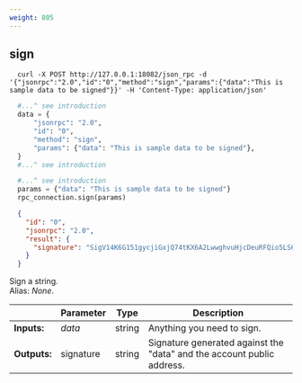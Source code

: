 ```yaml
---
weight: 805
---
```


## **sign**     

```shell
  curl -X POST http://127.0.0.1:18082/json_rpc -d '{"jsonrpc":"2.0","id":"0","method":"sign","params":{"data":"This is sample data to be signed"}}' -H 'Content-Type: application/json'
```
```python
  #...^ see introduction
  data = {
      "jsonrpc": "2.0",
      "id": "0",
      "method": "sign",
      "params": {"data": "This is sample data to be signed"},
  }
  #...^ see introduction
```
```py
  #...^ see introduction
  params = {"data": "This is sample data to be signed"}
  rpc_connection.sign(params)
```
```json
  {
    "id": "0",
    "jsonrpc": "2.0",
    "result": {
      "signature": "SigV14K6G151gycjiGxjQ74tKX6A2LwwghvuHjcDeuRFQio5LS6Gb27BNxjYQY1dPuUvXkEbGQUkiHSVLPj4nJAHRrrw3"
    }
  }
```
Sign a string.  
Alias: *None*.  

|             | Parameter | Type   | Description
| ---         | ---       | ---    | ---
|**Inputs:**  | *data*    | string | Anything you need to sign.
|**Outputs:** | signature | string | Signature generated against the "data" and the account public address.